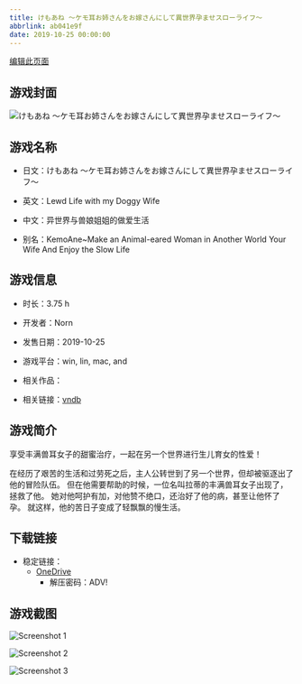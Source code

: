 ```yaml
---
title: けもあね ～ケモ耳お姉さんをお嫁さんにして異世界孕ませスローライフ～
abbrlink: ab041e9f
date: 2019-10-25 00:00:00
---
```

[编辑此页面](https://github.com/ACG-3/ADV3-source/blob/main/source/_posts/games/%E3%81%91%E3%82%82%E3%81%82%E3%81%AD%20%EF%BD%9E%E3%82%B1%E3%83%A2%E8%80%B3%E3%81%8A%E5%A7%89%E3%81%95%E3%82%93%E3%82%92%E3%81%8A%E5%AB%81%E3%81%95%E3%82%93%E3%81%AB%E3%81%97%E3%81%A6%E7%95%B0%E4%B8%96%E7%95%8C%E5%AD%95%E3%81%BE%E3%81%9B%E3%82%B9%E3%83%AD%E3%83%BC%E3%83%A9%E3%82%A4%E3%83%95%EF%BD%9E.md)

## 游戏封面

![けもあね ～ケモ耳お姉さんをお嫁さんにして異世界孕ませスローライフ～](https://pan.timero.xyz/onedrive/img_lib_001/%E3%81%91%E3%82%82%E3%81%82%E3%81%AD%20%EF%BD%9E%E3%82%B1%E3%83%A2%E8%80%B3%E3%81%8A%E5%A7%89%E3%81%95%E3%82%93%E3%82%92%E3%81%8A%E5%AB%81%E3%81%95%E3%82%93%E3%81%AB%E3%81%97%E3%81%A6%E7%95%B0%E4%B8%96%E7%95%8C%E5%AD%95%E3%81%BE%E3%81%9B%E3%82%B9%E3%83%AD%E3%83%BC%E3%83%A9%E3%82%A4%E3%83%95%EF%BD%9E_cover.avif)


## 游戏名称

- 日文：けもあね ～ケモ耳お姉さんをお嫁さんにして異世界孕ませスローライフ～
- 英文：Lewd Life with my Doggy Wife
- 中文：异世界与兽娘姐姐的做爱生活

- 别名：KemoAne~Make an Animal-eared Woman in Another World Your Wife And Enjoy the Slow Life


## 游戏信息

- 时长：3.75 h
- 开发者：Norn
- 发售日期：2019-10-25
- 游戏平台：win, lin, mac, and
- 相关作品：

- 相关链接：[vndb](https://vndb.org/v26702)


## 游戏简介

享受丰满兽耳女子的甜蜜治疗，一起在另一个世界进行生儿育女的性爱！

在经历了艰苦的生活和过劳死之后，主人公转世到了另一个世界，但却被驱逐出了他的冒险队伍。
但在他需要帮助的时候，一位名叫拉蒂的丰满兽耳女子出现了，拯救了他。
她对他呵护有加，对他赞不绝口，还治好了他的病，甚至让他怀了孕。
就这样，他的苦日子变成了轻飘飘的慢生活。




## 下载链接

- 稳定链接：
    - [OneDrive](https://pan.timero.xyz/onedrive/adv_lib_001/%E3%81%91%E3%82%82%E3%81%82%E3%81%AD%20%EF%BD%9E%E3%82%B1%E3%83%A2%E8%80%B3%E3%81%8A%E5%A7%89%E3%81%95%E3%82%93%E3%82%92%E3%81%8A%E5%AB%81%E3%81%95%E3%82%93%E3%81%AB%E3%81%97%E3%81%A6%E7%95%B0%E4%B8%96%E7%95%8C%E5%AD%95%E3%81%BE%E3%81%9B%E3%82%B9%E3%83%AD%E3%83%BC%E3%83%A9%E3%82%A4%E3%83%95%EF%BD%9E)
        - 解压密码：ADV!



## 游戏截图


![Screenshot 1](https://pan.timero.xyz/onedrive/img_lib_001/%E3%81%91%E3%82%82%E3%81%82%E3%81%AD%20%EF%BD%9E%E3%82%B1%E3%83%A2%E8%80%B3%E3%81%8A%E5%A7%89%E3%81%95%E3%82%93%E3%82%92%E3%81%8A%E5%AB%81%E3%81%95%E3%82%93%E3%81%AB%E3%81%97%E3%81%A6%E7%95%B0%E4%B8%96%E7%95%8C%E5%AD%95%E3%81%BE%E3%81%9B%E3%82%B9%E3%83%AD%E3%83%BC%E3%83%A9%E3%82%A4%E3%83%95%EF%BD%9E_Screenshot_1.avif)

![Screenshot 2](https://pan.timero.xyz/onedrive/img_lib_001/%E3%81%91%E3%82%82%E3%81%82%E3%81%AD%20%EF%BD%9E%E3%82%B1%E3%83%A2%E8%80%B3%E3%81%8A%E5%A7%89%E3%81%95%E3%82%93%E3%82%92%E3%81%8A%E5%AB%81%E3%81%95%E3%82%93%E3%81%AB%E3%81%97%E3%81%A6%E7%95%B0%E4%B8%96%E7%95%8C%E5%AD%95%E3%81%BE%E3%81%9B%E3%82%B9%E3%83%AD%E3%83%BC%E3%83%A9%E3%82%A4%E3%83%95%EF%BD%9E_Screenshot_2.avif)

![Screenshot 3](https://pan.timero.xyz/onedrive/img_lib_001/%E3%81%91%E3%82%82%E3%81%82%E3%81%AD%20%EF%BD%9E%E3%82%B1%E3%83%A2%E8%80%B3%E3%81%8A%E5%A7%89%E3%81%95%E3%82%93%E3%82%92%E3%81%8A%E5%AB%81%E3%81%95%E3%82%93%E3%81%AB%E3%81%97%E3%81%A6%E7%95%B0%E4%B8%96%E7%95%8C%E5%AD%95%E3%81%BE%E3%81%9B%E3%82%B9%E3%83%AD%E3%83%BC%E3%83%A9%E3%82%A4%E3%83%95%EF%BD%9E_Screenshot_3.avif)

